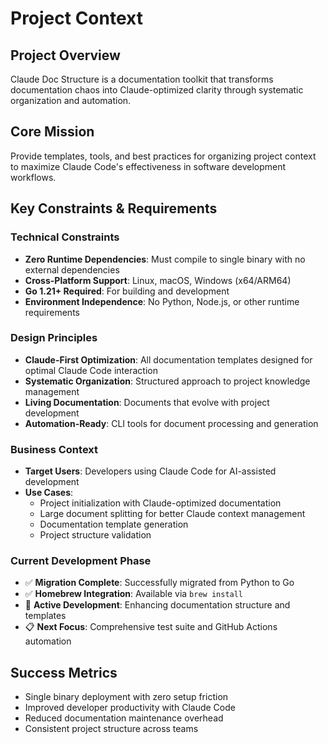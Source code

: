 # Project Context

## Project Overview
Claude Doc Structure is a documentation toolkit that transforms documentation chaos into Claude-optimized clarity through systematic organization and automation.

## Core Mission
Provide templates, tools, and best practices for organizing project context to maximize Claude Code's effectiveness in software development workflows.

## Key Constraints & Requirements

### Technical Constraints
- **Zero Runtime Dependencies**: Must compile to single binary with no external dependencies
- **Cross-Platform Support**: Linux, macOS, Windows (x64/ARM64)
- **Go 1.21+ Required**: For building and development
- **Environment Independence**: No Python, Node.js, or other runtime requirements

### Design Principles
- **Claude-First Optimization**: All documentation templates designed for optimal Claude Code interaction
- **Systematic Organization**: Structured approach to project knowledge management
- **Living Documentation**: Documents that evolve with project development
- **Automation-Ready**: CLI tools for document processing and generation

### Business Context
- **Target Users**: Developers using Claude Code for AI-assisted development
- **Use Cases**: 
  - Project initialization with Claude-optimized documentation
  - Large document splitting for better Claude context management
  - Documentation template generation
  - Project structure validation

### Current Development Phase
- ✅ **Migration Complete**: Successfully migrated from Python to Go
- ✅ **Homebrew Integration**: Available via `brew install` 
- 🔄 **Active Development**: Enhancing documentation structure and templates
- 📋 **Next Focus**: Comprehensive test suite and GitHub Actions automation

## Success Metrics
- Single binary deployment with zero setup friction
- Improved developer productivity with Claude Code
- Reduced documentation maintenance overhead
- Consistent project structure across teams